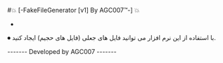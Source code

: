 #💥 [-FakeFileGenerator [v1] By AGC007™-] 💥

-
⏺ با استفاده از این نرم افزار می توانید فایل های جعلی (فایل های حجیم) ایجاد کنید.


------- Developed by AGC007 -------
